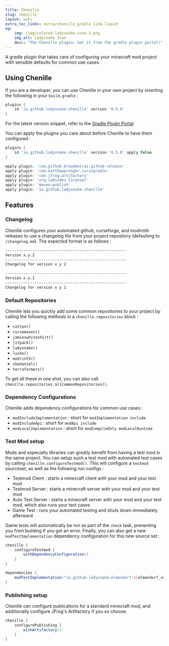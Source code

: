 ```yaml
---
title: Chenille
slug: chenille
layout: wiki
extra_toc_links: extra/chenille_gradle_link.liquid
og:
    img: /img/colored-ladysnake-icon-3.png
    img_alt: Ladysnake Icon
    desc: "The Chenille plugin: Get it from the gradle plugin portal!"
---
```


A gradle plugin that takes care of configuring your minecraft mod project with sensible defaults for common use cases.

## Using Chenille

If you are a developer, you can use Chenille in your own project by inserting the following in your `build.gradle` :

```gradle
plugins {
	id 'io.github.ladysnake.chenille' version '0.5.0'
}
```

For the latest version snippet, refer to the [Gradle Plugin Portal](https://plugins.gradle.org/plugin/io.github.ladysnake.chenille).

You can apply the plugins you care about before Chenille to have them configured :

```gradle
plugins {
	id 'io.github.ladysnake.chenille' version '0.5.0' apply false
}

apply plugin: 'com.github.breadmoirai.github-release'
apply plugin: 'com.matthewprenger.cursegradle'
apply plugin: 'com.jfrog.artifactory'
apply plugin: 'org.cadixdev.licenser'
apply plugin: 'maven-publish'
apply plugin: 'io.github.ladysnake.chenille'
```

## Features

### Changelog
Chenille configures your automated github, curseforge, and modrinth releases to use
a changelog file from your project repository (defaulting to `/changelog.md`). The expected format is as follows :
```md
------------------------------------------------------
Version x.y.2
------------------------------------------------------
Changelog for version x y 2

------------------------------------------------------
Version x.y.1
------------------------------------------------------
Changelog for version x y 1

```

### Default Repositories
Chenille lets you quickly add some common repositories to your project
by calling the following methods in a `chenille.repositories` block :

- `cotton()`
- `cursemaven()`
- `jamieswhiteshirt()`
- `jitpack()`
- `ladysnake()`
- `lucko()`
- `modrinth()`
- `shedaniel()`
- `terraformers()`

To get all these in one shot, you can also call `chenille.repositories.allCommonRepositories()`.

### Dependency Configurations
Chenille adds dependency configurations for common use cases :
- `modIncludeImplementation` : short for `modImplementation include`
- `modIncludeApi` : short for `modApi include`
- `modLocalImplementation` : short for `modCompileOnly modLocalRuntime`

### Test Mod setup

Mods and especially libraries can greatly benefit from having a test mod in the same project.
You can setup such a test mod with automated test cases by calling `chenille.configureTestmod()`.
This will configure a `testmod` sourceset, as well as the following run configs :
- Testmod Client : starts a minecraft client with your mod and your test mod
- Testmod Server : starts a minecraft server with your mod and your test mod
- Auto Test Server : starts a minecraft server with your mod and your test mod, which also runs your test cases
- Game Test : runs your automated testing and shuts down immediately afterward

Game tests will automatically be run as part of the `check` task, preventing you from building if you got an error.
Finally, you can also get a new `modTestImplementation` dependency configuration for this new source set :

```gradle
chenille {
    configureTestmod {
        withDependencyConfiguration()
    }
}

dependencies {
    modTestImplementation("io.github.ladysnake:elmendorf:${elmendorf_version}")
}
```

### Publishing setup

Chenille can configure publications for a standard minecraft mod, and additionally configure JFrog's Artifactory if you
so choose.

```gradle
chenille {
    configurePublishing {
        withArtifactory()
    }
}
```